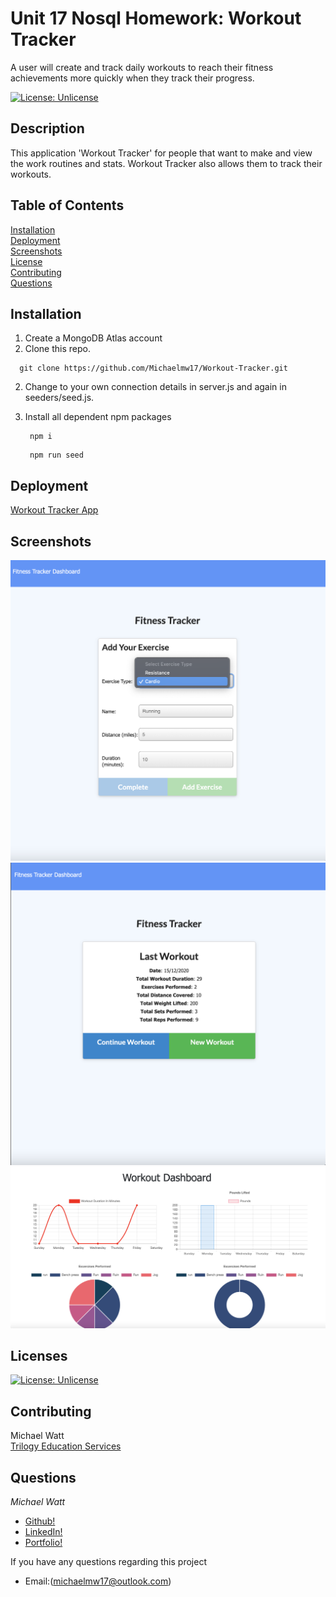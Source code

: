 # Unit 17 Nosql Homework: Workout Tracker

A user will create and track daily workouts to  reach their fitness achievements  more quickly when they track their  progress.

[![License: Unlicense](https://img.shields.io/badge/license-Unlicense-blue.svg)](http://unlicense.org/)<br />

## Description

This application 'Workout Tracker' for people that want to make and view the work routines and stats.  Workout Tracker also allows them to track their workouts. 

## Table of Contents

[Installation](#installation)  
[Deployment](#deployment)  
[Screenshots](#screenshots)  
[License](#licenses)  
[Contributing](#contributing)                                                               
[Questions](#questions) 

## Installation

1. Create a MongoDB Atlas account
2. Clone this repo.

 ```
   git clone https://github.com/Michaelmw17/Workout-Tracker.git
   ```
   
2. Change to your own connection details in server.js and again in  seeders/seed.js.
3. Install all dependent npm packages

   ```
    npm i
   ```
   ```
    npm run seed
   ```



## Deployment

<a href="https://pure-gorge-67872.herokuapp.com/"> Workout Tracker App</a>

## Screenshots

<img src="./assets/Screenshot3.png">             
<img src="./assets/ScreenShot1.png">                
<img src="./assets/ScreenShor2.png">               

## Licenses

[![License: Unlicense](https://img.shields.io/badge/license-Unlicense-blue.svg)](http://unlicense.org/)<br />
## Contributing

Michael Watt </br>
<a href="https://www.trilogyed.com/"> Trilogy Education Services</a>

## Questions 

_Michael Watt_

- [Github!](https://github.com/Michaelmw17)
- [LinkedIn!](https://www.linkedin.com/in/michael-watt-6a76961b3/)
- [Portfolio!](http://michaelmw17.github.io/)

If you have any questions regarding this project
 - Email:(michaelmw17@outlook.com)
